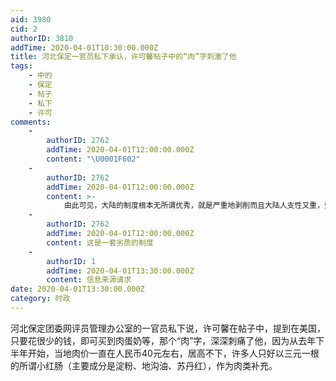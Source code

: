 ```yaml
---
aid: 3980
cid: 2
authorID: 3810
addTime: 2020-04-01T10:30:00.000Z
title: 河北保定一官员私下承认，许可馨帖子中的“肉”字刺激了他
tags:
    - 中的
    - 保定
    - 帖子
    - 私下
    - 许可
comments:
    -
        authorID: 2762
        addTime: 2020-04-01T12:00:00.000Z
        content: "\U0001F602"
    -
        authorID: 2762
        addTime: 2020-04-01T12:00:00.000Z
        content: >-
            由此可见，大陆的制度根本无所谓优秀，就是严重地剥削而且大陆人支性又重，受着欺辱而不起来反抗罢了，辛辛苦苦工作连块肉都买不起，生活水平还不如很多第三世界国家，官僚也是相当得腐败和低效，所以中共最后只能是败亡。
    -
        authorID: 2762
        addTime: 2020-04-01T12:00:00.000Z
        content: 这是一套劣质的制度
    -
        authorID: 1
        addTime: 2020-04-01T13:30:00.000Z
        content: 信息来源请求
date: 2020-04-01T13:30:00.000Z
category: 时政
---
```


河北保定团委网评员管理办公室的一官员私下说，许可馨在帖子中，提到在美国，只要花很少的钱，即可买到肉蛋奶等，那个“肉”字，深深刺痛了他，因为从去年下半年开始，当地肉价一直在人民币40元左右，居高不下，许多人只好以三元一根的所谓小红肠（主要成分是淀粉、地沟油、苏丹红），作为肉类补充。

